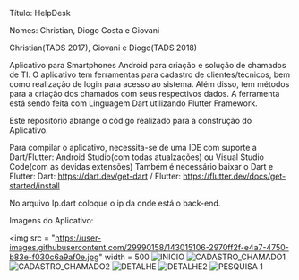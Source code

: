 Título: HelpDesk

Nomes: Christian, Diogo Costa e Giovani

Christian(TADS 2017), Giovani e Diogo(TADS 2018)

Aplicativo para Smartphones Android para criação e solução de chamados de TI. O aplicativo tem ferramentas para cadastro de clientes/técnicos, bem como realização de login para acesso ao sistema. Além disso, tem métodos para a criação dos chamados com seus respectivos dados. A ferramenta está sendo feita com Linguagem Dart utilizando Flutter Framework.

Este repositório abrange o código realizado para a construção do Aplicativo.

Para compilar o aplicativo, necessita-se de uma IDE com suporte a Dart/Flutter: Android Studio(com todas atualzações) ou Visual Studio Code(com as devidas extensões) Também é necessário baixar o Dart e Flutter: Dart: https://dart.dev/get-dart / Flutter: https://flutter.dev/docs/get-started/install

No arquivo Ip.dart coloque o ip da onde está o back-end.

Imagens do Aplicativo:

<img src = "https://user-images.githubusercontent.com/29990158/143015106-2970ff2f-e4a7-4750-b83e-f030c6a9af0e.jpg" width = 500</img>
![INICIO](https://user-images.githubusercontent.com/29990158/143015127-01681d59-935f-4369-a820-35387a6e8f4d.jpg)
![CADASTRO_CHAMADO1](https://user-images.githubusercontent.com/29990158/143015151-42fc896f-167f-4275-bb15-2c24f6da7926.jpg)
![CADASTRO_CHAMADO2](https://user-images.githubusercontent.com/29990158/143015156-da7b685e-1b37-4a89-9915-cba92225c6be.jpg)
![DETALHE](https://user-images.githubusercontent.com/29990158/143015204-0b0317ab-edde-4a5c-a08c-a8a89dd7a2d6.jpg)
![DETALHE2](https://user-images.githubusercontent.com/29990158/143015211-fe3778cf-5dd9-4482-9829-81de543ac733.jpg)
![PESQUISA 1](https://user-images.githubusercontent.com/29990158/143015219-14316d9d-5294-4188-9783-0737efceb4eb.jpg)
